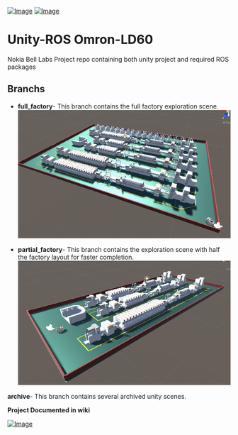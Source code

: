 [![Image](https://img.shields.io/badge/ROS-Noetic-purple.svg)](https://github.com/arthurgomes4)
[![Image](https://img.shields.io/badge/Unity_Editor-2020.3.36f1-orange.svg)](https://github.com/arthurgomes4)

# Unity-ROS Omron-LD60
Nokia Bell Labs Project repo containing both unity project and required ROS packages

## Branchs
 * **full_factory**- This branch contains the full factory exploration scene. 
 ![ff](./README_images/ff.png)

 * **partial_factory**- This branch contains the exploration scene with half the factory layout for faster completion.
 ![pf](./README_images/pf.png)

**archive**- This branch contains several archived unity scenes.

**Project Documented in wiki**


[![Image](https://img.shields.io/badge/Developer-arthurgomes4-blue.svg)](https://github.com/arthurgomes4)
